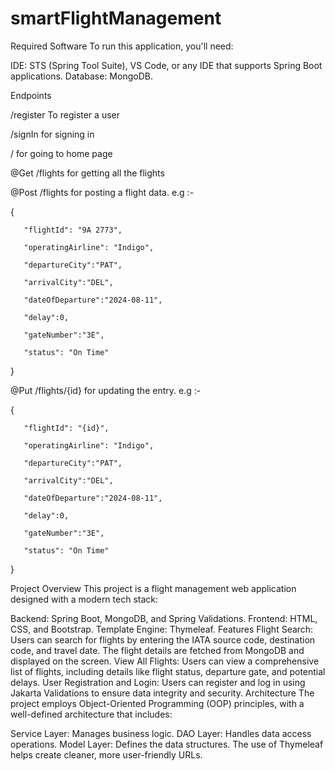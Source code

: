 # smartFlightManagement
Required Software
To run this application, you'll need:

IDE: STS (Spring Tool Suite), VS Code, or any IDE that supports Spring Boot applications.
Database: MongoDB.

Endpoints

/register
To register a user

/signIn
for signing in

/
for going to home page

@Get
/flights
for getting all the flights

@Post
/flights
for posting a flight data.
e.g :-

{
 
       "flightId": "9A 2773",
 
       "operatingAirline": "Indigo",
       
       "departureCity":"PAT",
       
       "arrivalCity":"DEL",
       
       "dateOfDeparture":"2024-08-11",
       
       "delay":0,
       
       "gateNumber":"3E",
 
       "status": "On Time"
 
   }

   @Put
   /flights/{id}
   for updating the entry.
   e.g :-

   {
 
       "flightId": "{id}",
 
       "operatingAirline": "Indigo",
       
       "departureCity":"PAT",
       
       "arrivalCity":"DEL",
       
       "dateOfDeparture":"2024-08-11",
       
       "delay":0,
       
       "gateNumber":"3E",
 
       "status": "On Time"
 
   }

   

Project Overview
This project is a flight management web application designed with a modern tech stack:

Backend: Spring Boot, MongoDB, and Spring Validations.
Frontend: HTML, CSS, and Bootstrap.
Template Engine: Thymeleaf.
Features
Flight Search: Users can search for flights by entering the IATA source code, destination code, and travel date. The flight details are fetched from MongoDB and displayed on the screen.
View All Flights: Users can view a comprehensive list of flights, including details like flight status, departure gate, and potential delays.
User Registration and Login: Users can register and log in using Jakarta Validations to ensure data integrity and security.
Architecture
The project employs Object-Oriented Programming (OOP) principles, with a well-defined architecture that includes:

Service Layer: Manages business logic.
DAO Layer: Handles data access operations.
Model Layer: Defines the data structures.
The use of Thymeleaf helps create cleaner, more user-friendly URLs.
